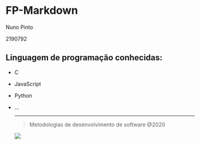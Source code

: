 # FP-Markdown

Nuno Pinto

   2190792

## Linguagem de programação conhecidas:

- C

- JavaScript

- Python

- ...
  
  ***
  
  > Metodologias de desenvolvimento de software @2020
  
  ![](https://www.ipleiria.pt/wp-content/themes/ipleiria/img/logo_ipl_header.png)
